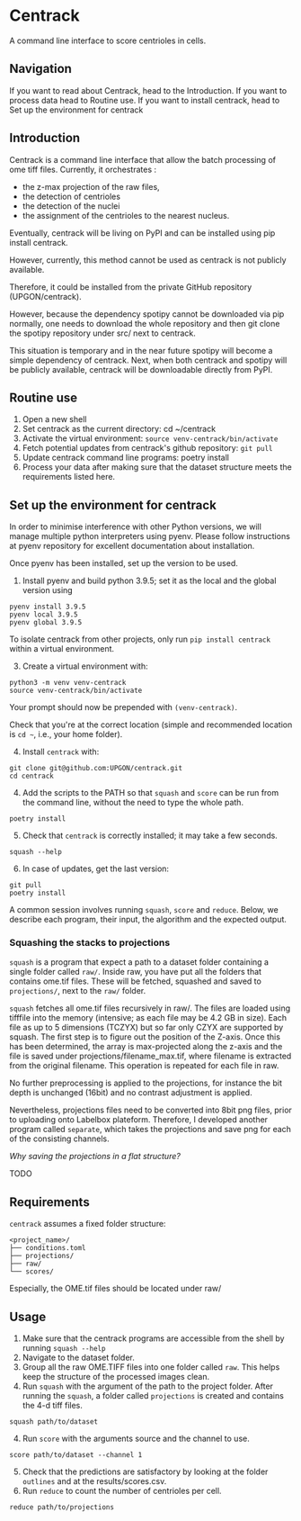 # Centrack

A command line interface to score centrioles in cells.

## Navigation
If you want to read about Centrack, head to the Introduction. 
If you want to process data head to Routine use. 
If you want to install centrack, head to Set up the environment for centrack

## Introduction

Centrack is a command line interface that allow the batch processing of ome tiff files.
Currently, it orchestrates :
- the z-max projection of the raw files, 
- the detection of centrioles 
- the detection of the nuclei
- the assignment of the centrioles to the nearest nucleus.

Eventually, centrack will be living on PyPI and can be installed using pip 
install centrack.

However, currently, this method cannot be used as centrack is not publicly 
available.

Therefore, it could be installed from the private GitHub repository 
(UPGON/centrack).

However, because the dependency spotipy cannot be downloaded via pip 
normally, one needs to download the whole repository and then git clone the 
spotipy repository under src/ next to centrack.

This situation is temporary and in the near future spotipy will become a 
simple dependency of centrack. Next, when both centrack and spotipy will be 
publicly available, centrack will be downloadable directly from PyPI.

## Routine use
1. Open a new shell
2. Set centrack as the current directory: cd ~/centrack
3. Activate the virtual environment: `source venv-centrack/bin/activate`
4. Fetch potential updates from centrack's github repository: `git pull`
5. Update centrack command line programs: poetry install
6. Process your data after making sure that the dataset structure meets the requirements listed here.

## Set up the environment for centrack

In order to minimise interference with other Python versions, we will manage 
multiple python interpreters using pyenv. Please follow instructions at 
pyenv repository for excellent documentation about installation.

Once pyenv has been installed, set up the version to be used.

1. Install pyenv and build python 3.9.5; set it as the local and the global version using
```shell
pyenv install 3.9.5
pyenv local 3.9.5
pyenv global 3.9.5
```

To isolate centrack from other projects, only run `pip install centrack`
within a virtual environment.

3. Create a virtual environment with:
```shell
python3 -m venv venv-centrack
source venv-centrack/bin/activate
```
Your prompt should now be prepended with `(venv-centrack)`.

Check that you're at the correct location (simple and recommended location 
is `cd ~`, i.e., your home folder). 

4. Install `centrack` with:
```shell
git clone git@github.com:UPGON/centrack.git
cd centrack
```

4. Add the scripts to the PATH so that `squash` and `score` can be run from 
the command line, without the need to type the whole path.
```shell
poetry install
```

5. Check that `centrack` is correctly installed; it may take a few seconds.

```shell
squash --help
```

6. In case of updates, get the last version:
```shell
git pull
poetry install

```
A common session involves running `squash`, `score` and `reduce`. Below, we 
describe each program, their input, the algorithm and the expected output.

### Squashing the stacks to projections
`squash` is a program that expect a path to a dataset folder containing a single folder 
called `raw/`. Inside raw, you have put all the folders that contains ome.tif 
files. These will be fetched, 
squashed and saved to `projections/`, next to the `raw/` folder.

`squash` fetches all ome.tif files recursively in raw/. The 
files are loaded using tifffile into the memory (intensive; as each file may 
be 4.2 GB in size). Each file as up to 5 dimensions (TCZYX) but so far only 
CZYX are supported by squash. The first step is to figure out the position 
of the Z-axis. Once this has been determined, the array is max-projected 
along the z-axis and the file is saved under projections/filename_max.tif, 
where filename is extracted from the original filename. This operation is 
repeated for each file in raw.

No further preprocessing is applied to the projections, for instance the bit 
depth is unchanged (16bit) and no contrast adjustment is applied.

Nevertheless, projections files need to be converted into 8bit png files, 
prior to uploading onto Labelbox plateform. Therefore, I developed another 
program called `separate`, which takes the projections and save png for each 
of the consisting channels.

*Why saving the projections in a flat structure?*

TODO


## Requirements
`centrack` assumes a fixed folder structure:

```text
<project_name>/
├── conditions.toml
├── projections/
├── raw/
└── scores/
```
Especially, the OME.tif files should be located under raw/


## Usage

1. Make sure that the centrack programs are accessible from the shell by running `squash --help`
2. Navigate to the dataset folder.
3. Group all the raw OME.TIFF files into one folder called `raw`. This helps keep the structure of the processed images clean.
4. Run `squash` with the argument of the path to the project folder. After running the `squash`, a folder called `projections` is created and contains the 4-d tiff files.
```shell
squash path/to/dataset
```
4. Run `score` with the arguments source and the channel to use.
```shell
score path/to/dataset --channel 1
```
5. Check that the predictions are satisfactory by looking at the folder `outlines` and at the results/scores.csv.
6. Run `reduce` to count the number of centrioles per cell. 
```shell
reduce path/to/projections
```
